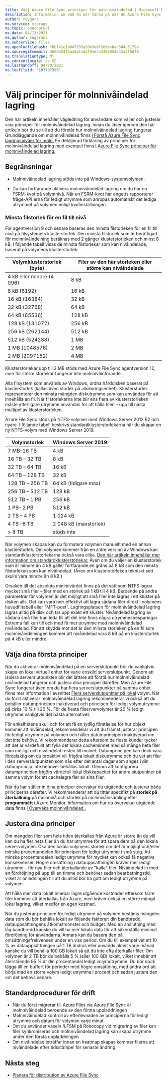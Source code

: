 ```yaml
---
title: Välj Azure File Sync principer för molnnivåindelad | Microsoft Docs
description: Information om vad du bör tänka på när du Azure File Sync principer för molnnivåindelad lagring.
author: roygara
ms.service: storage
ms.topic: conceptual
ms.date: 04/13/2021
ms.author: rogarana
ms.subservice: files
ms.openlocfilehash: f0bf41e1a847335a99b3e8f2e9ecbac504c3179e
ms.sourcegitcommit: 4b0e424f5aa8a11daf0eec32456854542a2f5df0
ms.translationtype: MT
ms.contentlocale: sv-SE
ms.lasthandoff: 04/20/2021
ms.locfileid: "107797390"
---
```

# <a name="choose-cloud-tiering-policies"></a>Välj principer för molnnivåindelad lagring

Den här artikeln innehåller vägledning för användare som väljer och justerar sina principer för molnnivåindelad lagring. Innan du läser igenom den här artikeln bör du se till att du förstår hur molnnivåindelad lagring fungerar. Grundläggande om molnnivåindelad finns [i Förstå Azure File Sync lagringsnivåer för moln.](file-sync-cloud-tiering-overview.md) En detaljerad förklaring av principer för molnnivåindelad lagring med exempel finns i [Azure File Sync principer för molnnivåindelad lagring.](file-sync-cloud-tiering-policy.md)

## <a name="limitations"></a>Begränsningar
- Molnnivåindelad lagring stöds inte på Windows-systemvolymen.

- Du kan fortfarande aktivera molnnivåindelad lagring om du har en FSRM-kvot på volymnivå. När en FSRM-kvot har angetts rapporterar fråge-API:erna för ledigt utrymme som anropas automatiskt det lediga utrymmet på volymen enligt kvotinställningen. 

### <a name="minimum-file-size-for-a-file-to-tier"></a>Minsta filstorlek för en fil till nivå

För agentversion 9 och senare baseras den minsta filstorleken för en fil till nivå på filsystemets klusterstorlek. Den minsta filstorlek som är berättigad för molnnivåindelning beräknas med 2 gånger klusterstorleken och minst 8 kB. I följande tabell visas de minsta filstorlekar som kan nivåindelade, baserat på volymens klusterstorlek:

|Volymklusterstorlek (byte) |Filer av den här storleken eller större kan nivåindelade  |
|----------------------------|---------|
|4 kB eller mindre (4 096)      | 8 kB    |
|8 kB (8192)                 | 16 kB   |
|16 kB (16384)               | 32 kB   |
|32 kB (32768)               | 64 kB   |
|64 kB (65536)    | 128 kB  |
|128 kB (131072) | 256 kB |
|256 kB (262144) | 512 kB |
|512 kB (524288) | 1 MB |
|1 MB (1048576) | 2 MB |
|2 MB (2097152) | 4 MB |

Klusterstorlekar upp till 2 MB stöds med Azure File Sync agentversion 12, men för större storlekar fungerar inte molnnivåinförande.

Alla filsystem som används av Windows, ordna hårddisken baserat på klusterstorlek (kallas även storlek på allokeringsenhet). Klusterstorlek representerar den minsta mängden diskutrymme som kan användas för att innehålla en fil. När filstorlekarna inte blir ens flera av klusterstorleken måste ytterligare utrymme användas för att hålla filen – upp till nästa multipel av klusterstorleken.

Azure File Sync stöds på NTFS-volymer med Windows Server 2012 R2 och nyare. I följande tabell beskrivs standardklusterstorlekarna när du skapar en ny NTFS-volym med Windows Server 2019.

|Volymstorlek    |Windows Server 2019             |
|---------------|--------------------------------|
|7 MB–16 TB   | 4 kB                |
|16 TB – 32 TB   | 8 kB                |
|32 TB – 64 TB   | 16 kB               |
|64 TB – 128 TB  | 32 kB               |
|128 TB – 256 TB | 64 kB (tidigare max) |
|256 TB – 512 TB| 128 kB              |
|512 TB – 1 PB  | 256 kB              |
|1 PB– 2 PB    | 512 kB              |
|2 TB – 4 PB    | 1 024 kB             |
|4 TB –8 TB    | 2 048 kB (maxstorlek)  |
|> 8 TB         | stöds inte       |

När volymen skapas kan du formatera volymen manuellt med en annan klusterstorlek. Om volymen kommer från en äldre version av Windows kan standardklusterstorlekarna också vara olika. [Den här artikeln innehåller mer information om standardklusterstorlekar.](https://support.microsoft.com/help/140365/default-cluster-size-for-ntfs-fat-and-exfat) Även om du väljer en klusterstorlek som är mindre än 4 kB gäller fortfarande en gräns på 8 kB som den minsta filstorleken som kan nivåindelad. (Även om klusterstorleken tekniskt sett skulle vara mindre än 8 kB.)

Orsaken till det absoluta minimivärdet finns på det sätt som NTFS lagrar mycket små filer – filer med en storlek på 1 kB till 4 kB. Beroende på andra parametrar för volymen är det möjligt att små filer inte lagras i ett kluster på disken alls. Det kan vara mer effektivt att lagra sådana filer direkt i volymens huvudfiltabell eller "MFT-post". Lagringsplatsen för molnnivåindelad lagring lagras alltid på disk och tar upp exakt ett kluster. Nivåindelad lagring av sådana små filer kan leda till att det inte finns några utrymmesbesparingar. Extrema fall kan till och med få mer utrymme med molnnivåindelad nivåindelad. För att skydda mot det är den minsta storleken på en fil som molnnivåindelningen kommer att nivåindelad vara 8 kB på en klusterstorlek på 4 kB eller mindre. 

## <a name="selecting-your-initial-policies"></a>Välja dina första principer

När du aktiverar molnnivåindelad på en serverslutpunkt bör du vanligtvis skapa en lokal virtuell enhet för varje enskild serverslutpunkt. Genom att isolera serverslutpunkten blir det lättare att förstå hur molnnivåindelad nivåindelad fungerar och justera dina principer därefter. Men Azure File Sync fungerar även om du har flera serverslutpunkter på samma enhet finns mer information i avsnittet [Flera serverslutpunkter på lokal](file-sync-cloud-tiering-policy.md#multiple-server-endpoints-on-a-local-volume) volym. När du först aktiverar molnnivåindelad lagring rekommenderar vi också att du behåller datumprincipen inaktiverad och principen för ledigt volymutrymme på cirka 10 % till 20 %. För de flesta filservervolymer är 20 % ledigt utrymme vanligtvis det bästa alternativet.

För enkelhetens skull och för att få en tydlig förståelse för hur objekt kommer att nivåindelad, rekommenderar vi att du främst justerar principen för ledigt utrymme på volymen och håller datumprincipen inaktiverad om det inte behövs. Vi rekommenderar detta eftersom de flesta kunder tycker att det är värdefullt att fylla det lokala cacheminnet med så många heta filer som möjligt och nivåindelat resten till molnet. Datumprincipen kan dock vara fördelaktig om du proaktivt vill frigöra lokalt diskutrymme och du vet att filer i den serverslutpunkten som nås efter det antal dagar som anges i din datumprincip inte behöver behållas lokalt. Genom att konfigurera datumprincipen frigörs värdefull lokal diskkapacitet för andra slutpunkter på samma volym för att cachelagra fler av sina filer.

När du har ställer in dina principer övervakar du utgående och justerar båda principerna därefter. Vi rekommenderar att du tittar specifikt på **storlek på återkallning** på molnnivå och storlek på molnnivåinsamling efter **programmått** i Azure Monitor. Information om hur du övervakar utgående data finns [i Övervaka molnnivåindelad .](file-sync-monitor-cloud-tiering.md)

## <a name="adjusting-your-policies"></a>Justera dina principer

Om mängden filer som hela tiden återkallas från Azure är större än du vill kan du ha fler heta filer än du har utrymme för att spara dem på den lokala servervolymen. Öka den lokala volymens storlek om det är möjligt och/eller minska procentandelen för principen för ledigt utrymme i små steg. Att minska procentandelen ledigt utrymme för mycket kan också få negativa konsekvenser. Högre omsättning i datauppsättningen kräver mer ledigt utrymme – för nya filer och återkallande av "kalla" filer. Nivåindelad in med en fördröjning på upp till en timme och behöver sedan bearbetningstid, vilket är anledningen till att du alltid bör ha gott om ledigt utrymme på volymen.

Att hålla mer data lokalt innebär lägre utgående kostnader eftersom färre filer kommer att återkallas från Azure, men kräver också en större mängd lokal lagring, vilket medför en egen kostnad. 

När du justerar principen för ledigt utrymme på volymen bestäms mängden data som du bör behålla lokalt av följande faktorer: din bandbredd, datauppsättningens åtkomstmönster och budget. Med en anslutning med låg bandbredd kanske du vill ha mer lokala data för att säkerställa minimal fördröjning för användarna. Annars kan du basera den på omsättningsfrekvensen under en viss period. Om du till exempel vet att 10 % av datauppsättningen på 1 TB ändras eller används aktivt varje månad kanske du vill behålla 100 GB lokalt så att du inte ofta återkallar filer. Om volymen är 2 TB bör du behålla 5 % (eller 100 GB) lokalt, vilket innebär att återstående 95 % är din procentandel ledigt volymutrymme. Du bör dock lägga till en buffert för perioder med högre omsättning, med andra ord att börja med en större volym ledigt utrymme i procent och sedan justera den om det behövs senare.

## <a name="standard-operating-procedures"></a>Standardprocedurer för drift

- När du först migrerar till Azure Files via Azure File Sync är molnnivåindelad beroende av den första uppladdningen
- Molnnivåindelad kontroll av efterlevnaden av principerna för ledigt utrymme och datum för volymen varje minut
- Om du använder växeln /LFSM på Robocopy vid migrering av filer kan filer synkroniseras och molnnivåindelad lagring kan skapa utrymme under den första uppladdningen 
- Om nivåindelad inträffar innan en heatmap skapas kommer filerna att nivåindelade efter tidsstämpel för senaste ändring

## <a name="next-steps"></a>Nästa steg

* [Planera för distribution av Azure File Sync](file-sync-planning.md)
